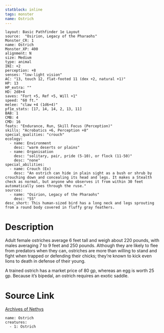 ```yaml
---
statblock: inline
tags: monster
name: Ostrich
---
```

```statblock
layout: Basic Pathfinder 1e Layout
source:  "Osirion, Legacy of the Pharaohs"
Monster_CR: 1
name: Ostrich
Monster_XP: 400
alignment: N
size: Medium
type: animal
INI: +2
perception: +8
senses: "low-light vision"
AC: "13, touch 12, flat-footed 11 (dex +2, natural +1)"
HP: 13
HP_extra: ""
HD: 2d8+4
saves: "Fort +5, Ref +5, Will +1"
speed: "60 ft."
melee: "claw +4 (1d6+4)"
pf1e_stats: [17, 14, 14, 2, 13, 11]
BAB: 1
CMB: 4
CMD: 16
feats: "Endurance, Run, Skill Focus (Perception)"
skills: "Acrobatics +6, Perception +8"
special_qualities: "crouch"
ecology:
  - name: Environment
    desc: "warm deserts or plains"
  - name: Organisation
    desc: "solitary, pair, pride (5-10), or flock (11-50)"
    desc: "none"
special_abilities:
  - name: Crouch (Ex)
    desc: "An ostrich can hide in plain sight as a bush or shrub by crouching down and concealing its head and legs. It makes a Stealth check as normal, but anyone who observes it from within 30 feet automatically sees through the ruse."
sources:
  - name: "Osirion, Legacy of the Pharaohs"
    desc: "55"
desc_short: This human-sized bird has a long neck and legs sprouting from a round body covered in fluffy gray feathers.
```
# Description
Adult female ostriches average 6 feet tall and weigh about 220 pounds, with males averaging 7 to 9 feet and 250 pounds. Although they are likely to flee from predators when they can, ostriches are more than willing to stand and fight when trapped or defending their chicks; they’re known to kick even lions to death in defense of their young.

A trained ostrich has a market price of 80 gp, whereas an egg is worth 25 gp. Because it’s bipedal, an ostrich requires an exotic saddle.
# Source Link
[Archives of Nethys](https://aonprd.com/MonsterDisplay.aspx?ItemName=Ostrich)
```encounter-table
name: Ostrich
creatures:
  - 1: Ostrich
```
